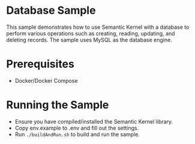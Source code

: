 # Database Sample

This sample demonstrates how to use Semantic Kernel with a database to perform various operations such as creating,
reading, updating, and deleting records. The sample uses MySQL as the database engine.

# Prerequisites

- Docker/Docker Compose

# Running the Sample

- Ensure you have compiled/installed the Semantic Kernel library.
- Copy env.example to .env and fill out the settings.
- Run `./buildAndRun.sh` to build and run the sample.

